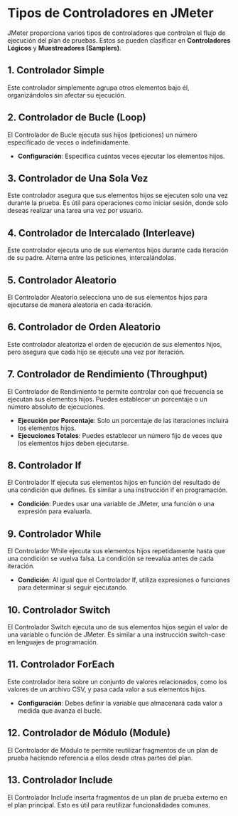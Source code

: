 
# Tipos de Controladores en JMeter

JMeter proporciona varios tipos de controladores que controlan el flujo de ejecución del plan de pruebas. Estos se pueden clasificar en **Controladores Lógicos** y **Muestreadores (Samplers)**.

## 1. **Controlador Simple**

Este controlador simplemente agrupa otros elementos bajo él, organizándolos sin afectar su ejecución.

## 2. **Controlador de Bucle (Loop)**

El Controlador de Bucle ejecuta sus hijos (peticiones) un número especificado de veces o indefinidamente.

- **Configuración**: Especifica cuántas veces ejecutar los elementos hijos.

## 3. **Controlador de Una Sola Vez**

Este controlador asegura que sus elementos hijos se ejecuten solo una vez durante la prueba. Es útil para operaciones como iniciar sesión, donde solo deseas realizar una tarea una vez por usuario.

## 4. **Controlador de Intercalado (Interleave)**

Este controlador ejecuta uno de sus elementos hijos durante cada iteración de su padre. Alterna entre las peticiones, intercalándolas.

## 5. **Controlador Aleatorio**

El Controlador Aleatorio selecciona uno de sus elementos hijos para ejecutarse de manera aleatoria en cada iteración.

## 6. **Controlador de Orden Aleatorio**

Este controlador aleatoriza el orden de ejecución de sus elementos hijos, pero asegura que cada hijo se ejecute una vez por iteración.

## 7. **Controlador de Rendimiento (Throughput)**

El Controlador de Rendimiento te permite controlar con qué frecuencia se ejecutan sus elementos hijos. Puedes establecer un porcentaje o un número absoluto de ejecuciones.

- **Ejecución por Porcentaje**: Solo un porcentaje de las iteraciones incluirá los elementos hijos.
- **Ejecuciones Totales**: Puedes establecer un número fijo de veces que los elementos hijos deben ejecutarse.

## 8. **Controlador If**

El Controlador If ejecuta sus elementos hijos en función del resultado de una condición que defines. Es similar a una instrucción if en programación.

- **Condición**: Puedes usar una variable de JMeter, una función o una expresión para evaluarla.

## 9. **Controlador While**

El Controlador While ejecuta sus elementos hijos repetidamente hasta que una condición se vuelva falsa. La condición se reevalúa antes de cada iteración.

- **Condición**: Al igual que el Controlador If, utiliza expresiones o funciones para determinar si seguir ejecutando.

## 10. **Controlador Switch**

El Controlador Switch ejecuta uno de sus elementos hijos según el valor de una variable o función de JMeter. Es similar a una instrucción switch-case en lenguajes de programación.

## 11. **Controlador ForEach**

Este controlador itera sobre un conjunto de valores relacionados, como los valores de un archivo CSV, y pasa cada valor a sus elementos hijos.

- **Configuración**: Debes definir la variable que almacenará cada valor a medida que avanza el bucle.

## 12. **Controlador de Módulo (Module)**

El Controlador de Módulo te permite reutilizar fragmentos de un plan de prueba haciendo referencia a ellos desde otras partes del plan.

## 13. **Controlador Include**

El Controlador Include inserta fragmentos de un plan de prueba externo en el plan principal. Esto es útil para reutilizar funcionalidades comunes.
